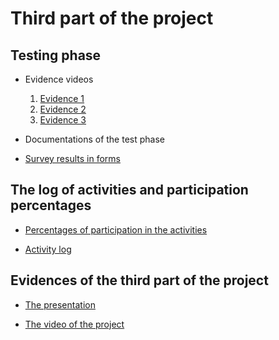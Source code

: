 # Third part of the project

## Testing phase
* Evidence videos
  1. [Evidence 1](https://www.youtube.com/watch?v=D-hX1Af2CgM&ab_channel=AdalCaamal)
  2. [Evidence 2](https://www.youtube.com/watch?v=u54wW6FnFQ0&ab_channel=AdalCaamal)
  3. [Evidence 3](https://www.youtube.com/watch?v=JXVIlygD3r0&ab_channel=AdalCaamal)

* Documentations of the test phase

* [Survey results in forms ](https://github.com/adrianfonsecal/proyecto-fis/blob/ruben/ResultadosEncuesta_EntregaFinal.pdf)

## The log of activities and participation percentages 
* [Percentages of participation in the activities](https://github.com/adrianfonsecal/proyecto-fis/blob/ruben/211201_Formato%20actividades_ProyectoE3_FIS.docx)

* [Activity log]()

## Evidences of the third part of the project
* [The presentation](https://github.com/adrianfonsecal/proyecto-fis/blob/ruben/211205_Software%20Development_Eq1.pdf)

* [The video of the project]()
